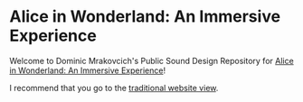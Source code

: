 # Alice in Wonderland: An Immersive Experience

Welcome to Dominic Mrakovcich's Public Sound Design Repository for [Alice in Wonderland: An Immersive Experience](https://nmu.edu/theatreanddance/alice-wonderland-immersive-experience)!

I recommend that you go to the [traditional website view](https://dominicmrakovcich.github.io/Alice/).
